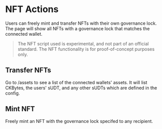# NFT Actions
Users can freely mint and transfer NFTs with their own governance lock. The page will show all NFTs with a governance lock that matches the connected wallet.

> The NFT script used is experimental, and not part of an official standard. The NFT functionality is for proof-of-concept purposes only.

## Transfer NFTs
Go to /assets to see a list of the connected wallets' assets. It will list CKBytes, the users' sUDT, and any other sUDTs which are defined in the config.

## Mint NFT
Freely mint an NFT with the governance lock specifed to any recipient. 
